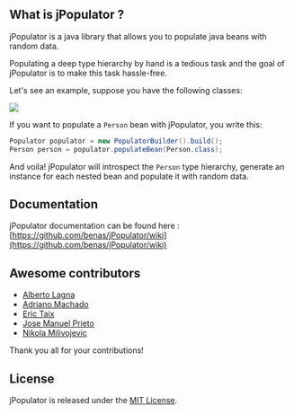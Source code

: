 ## What is jPopulator ?

jPopulator is a java library that allows you to populate java beans with random data.

Populating a deep type hierarchy by hand is a tedious task and the goal of jPopulator is to make this task hassle-free.

Let's see an example, suppose you have the following classes:

![](https://github.com/benas/jPopulator/raw/master/site/person.png)

If you want to populate a `Person` bean with jPopulator, you write this:

```java
Populator populator = new PopulatorBuilder().build();
Person person = populator.populateBean(Person.class);
```

And voila! jPopulator will introspect the `Person` type hierarchy, generate an instance for each nested bean and populate it with random data.

## Documentation

jPopulator documentation can be found here : [https://github.com/benas/jPopulator/wiki](https://github.com/benas/jPopulator/wiki)

## Awesome contributors

* [Alberto Lagna](https://github.com/alagna)
* [Adriano Machado](https://github.com/ammachado)
* [Eric Taix](https://github.com/eric-taix)
* [Jose Manuel Prieto](https://github.com/prietopa)
* [Nikola Milivojevic](https://github.com/dziga)

Thank you all for your contributions!

## License
jPopulator is released under the [MIT License](http://opensource.org/licenses/mit-license.php/).
